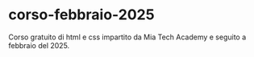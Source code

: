 # corso-febbraio-2025
Corso gratuito di html e css impartito da Mia Tech Academy e seguito a febbraio del 2025.
